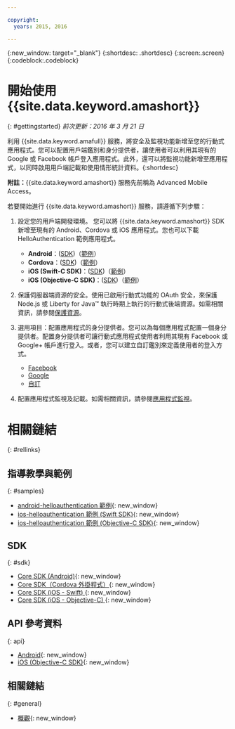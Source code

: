```yaml
---

copyright:
  years: 2015, 2016

---
```


{:new_window: target="_blank"}
{:shortdesc: .shortdesc}
{:screen:.screen}
{:codeblock:.codeblock}

# 開始使用 {{site.data.keyword.amashort}}
{: #gettingstarted}
*前次更新：2016 年 3 月 21 日*

利用 {{site.data.keyword.amafull}} 服務，將安全及監視功能新增至您的行動式應用程式。您可以配置用戶端鑑別和身分提供者，讓使用者可以利用其現有的 Google 或 Facebook 帳戶登入應用程式。此外，還可以將監視功能新增至應用程式，以同時啟用用戶端記載和使用情形統計資料。{:shortdesc}

**附註：**{{site.data.keyword.amashort}} 服務先前稱為 Advanced Mobile Access。


若要開始進行 {{site.data.keyword.amashort}} 服務，請遵循下列步驟：

1. 設定您的用戶端開發環境。
您可以將 {{site.data.keyword.amashort}} SDK 新增至現有的 Android、Cordova 或 iOS 應用程式。您也可以下載 HelloAuthentication 範例應用程式。
   * **Android**：([SDK](getting-started-android.html))（[範例](https://github.com/ibm-bluemix-mobile-services/bms-samples-android-helloauthentication)）
   * **Cordova**：([SDK](getting-started-cordova.html))（[範例](https://github.com/ibm-bluemix-mobile-services/bms-samples-cordova-helloauthentication)）
   * **iOS (Swift-C SDK)**：([SDK](getting-started-ios-swift-sdk.html))（[範例](https://github.com/ibm-bluemix-mobile-services/bms-samples-swift-helloauthentication)）
   * **iOS (Objective-C SDK)**：([SDK](getting-started-ios.html))（[範例](https://github.com/ibm-bluemix-mobile-services/bms-samples-ios-helloauthentication)）

1. 保護伺服器端資源的安全。使用已啟用行動式功能的 OAuth 安全，來保護 Node.js 或 Liberty for Java&trade; 執行時期上執行的行動式後端資源。如需相關資訊，請參閱[保護資源](protecting-resources.html)。

1. 選用項目：配置應用程式的身分提供者。您可以為每個應用程式配置一個身分提供者。配置身分提供者可讓行動式應用程式使用者利用其現有 Facebook 或 Google+ 帳戶進行登入。或者，您可以建立自訂鑑別來定義使用者的登入方式。
   * [Facebook](facebook-auth-overview.html)
   * [Google](google-auth-overview.html)
   * [自訂](custom-auth.html)

1. 配置應用程式監視及記載。如需相關資訊，請參閱[應用程式監視](app-monitoring.html)。

# 相關鏈結
{: #rellinks}

## 指導教學與範例
{: #samples}
* [android-helloauthentication 範例](https://github.com/ibm-bluemix-mobile-services/bms-samples-android-helloauthentication){: new_window}
* [ios-helloauthentication 範例 (Swift SDK)](https://github.com/ibm-bluemix-mobile-services/bms-samples-swift-helloauthentication){: new_window}
* [ios-helloauthentication 範例 (Objective-C SDK)](https://github.com/ibm-bluemix-mobile-services/bms-samples-ios-helloauthentication){: new_window}

## SDK
{: #sdk}
* [Core SDK (Android)](https://github.com/ibm-bluemix-mobile-services/bms-clientsdk-android-core){: new_window}
* [Core SDK（Cordova 外掛程式）](https://github.com/ibm-bluemix-mobile-services/bms-clientsdk-cordova-plugin-core){: new_window}
* [Core SDK (iOS - Swift) ](https://github.com/ibm-bluemix-mobile-services/bms-clientsdk-swift-core){: new_window}
* [Core SDK (iOS - Objective-C) ](https://hub.jazz.net/git/bluemixmobilesdk/imf-ios-sdk/archive?revstr=master){: new_window}

## API 參考資料
{: api}
* [Android](https://console.{DomainName}/docs/api/content/api/mobilefirst/android/core-api-doc/overview-summary.html){: new_window}
* [iOS (Objective-C SDK)](https://console.{DomainName}/docs/api/content/api/mobilefirst/ios/IMFCore_api-doc/html/index.html){: new_window}


## 相關鏈結
{: #general}
* [概觀](overview.html){: new_window}
